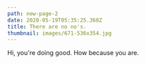 ```yaml
---
path: new-page-2
date: 2020-05-19T05:35:25.368Z
title: There are no no's.
thumbnail: images/671-536x354.jpg
---
```

Hi, you're doing good. How because you are.